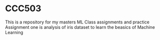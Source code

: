 # CCC503
This is a repository for my masters ML Class assignments and practice
 Assignment one is analysis of iris dataset to learn the beasics of Machine Learning
